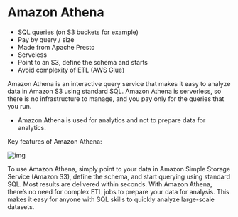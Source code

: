 # Amazon Athena

- SQL queries (on S3 buckets for example)
- Pay by query / size
- Made from Apache Presto
- Serveless
- Point to an S3, define the schema and starts
- Avoid complexity of ETL (AWS Glue)

Amazon Athena is an interactive query service that makes it easy to analyze data in Amazon S3 using standard SQL. Amazon Athena is serverless, so there is no infrastructure to manage, and you pay only for the queries that you run.

- Amazon Athena is used for analytics and not to prepare data for analytics.

Key features of Amazon Athena:

![img](https://assets-pt.media.datacumulus.com/aws-clf-pt/assets/pt2-q55-i1.jpg)

To use Amazon Athena, simply point to your data in Amazon Simple Storage Service (Amazon S3), define the schema, and start querying using standard SQL. Most results are delivered within seconds. With Amazon Athena, there’s no need for complex ETL jobs to prepare your data for analysis. This makes it easy for anyone with SQL skills to quickly analyze large-scale datasets.
